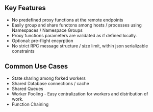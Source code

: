 ## Key Features
- No predefined proxy functions at the remote endpoints
- Easily group and share functons among hosts / processes using Namespaces / Namespace Groups
- Proxy functions parameters are validated as if defined locally.
- Optional: pre-flight encyrption 
- No strict RPC message structure / size limit, within json serializable constraints

## Common Use Cases
- State sharing among forked workers 
- Shared Database connections / cache 
- Shared Queues
- Worker Pooling - Easy centralization for workers and distribution of work.  
- Function Chaining